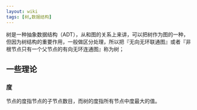 ```yaml
---
layout: wiki
tags: [树,数据结构]
---
```


树是一种抽象数据结构（ADT），从和图的关系上来讲，可以把树作为图的一种，但因为树结构的重要作用，一般做区分处理，所以把『无向无环联通图』或者『非根节点只有一个父节点的有向无环连通图』称为树；

## 一些理论

### 度

节点的度指节点的子节点数目，而树的度指所有节点中度最大的值。
